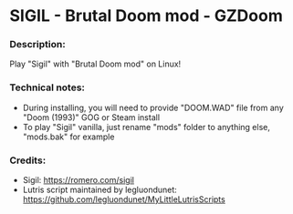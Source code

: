 # SIGIL - Brutal Doom mod - GZDoom
### Description:
Play "Sigil" with "Brutal Doom mod" on Linux!
### Technical notes:
- During installing, you will need to provide "DOOM.WAD" file from any "Doom (1993)" GOG or Steam install
- To play "Sigil" vanilla, just rename "mods" folder to anything else, "mods.bak" for example
### Credits:
- Sigil: https://romero.com/sigil
- Lutris script maintained by legluondunet: https://github.com/legluondunet/MyLittleLutrisScripts
